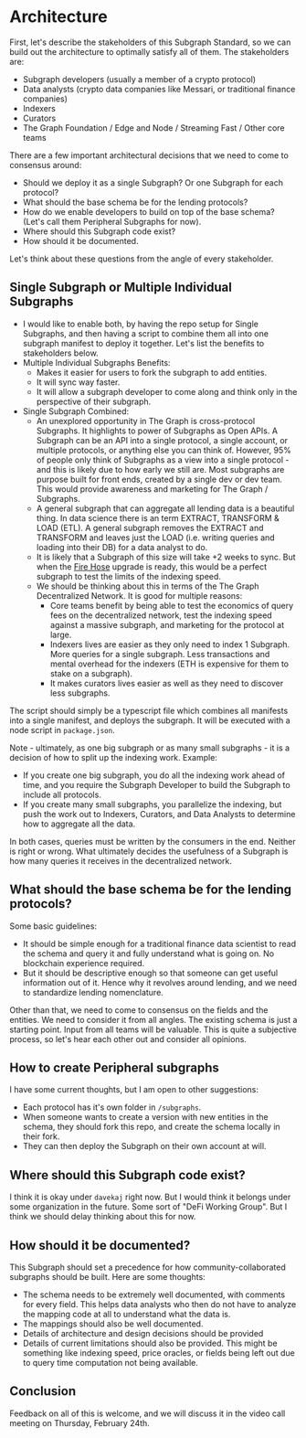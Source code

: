 # Architecture
First, let's describe the stakeholders of this Subgraph Standard, so we can build out the architecture to optimally satisfy all of them. The stakeholders are:
- Subgraph developers (usually a member of a crypto protocol)
- Data analysts (crypto data companies like Messari, or traditional finance companies)
- Indexers
- Curators
- The Graph Foundation / Edge and Node / Streaming Fast / Other core teams

There are a few important architectural decisions that we need to come to consensus around:
- Should we deploy it as a single Subgraph? Or one Subgraph for each protocol?
- What should the base schema be for the lending protocols?
- How do we enable developers to build on top of the base schema? (Let's call them Peripheral Subgraphs for now).
- Where should this Subgraph code exist?
- How should it be documented.

Let's think about these questions from the angle of every stakeholder.

## Single Subgraph or Multiple Individual Subgraphs
- I would like to enable both, by having the repo setup for Single Subgraphs, and then having a script to combine them all into one subgraph manifest to deploy it together. Let's list the benefits to stakeholders below.
- Multiple Individual Subgraphs Benefits:
  - Makes it easier for users to fork the subgraph to add entities.
  - It will sync way faster.
  - It will allow a subgraph developer to come along and think only in the perspective of their subgraph.
- Single Subgraph Combined:
  - An unexplored opportunity in The Graph is cross-protocol Subgraphs. It highlights to power of Subgraphs as Open APIs. A Subgraph can be an API into a single protocol, a single account, or multiple protocols, or anything else you can think of. However, 95% of people only think of Subgraphs as a view into a single protocol - and this is likely due to how early we still are. Most subgraphs are purpose built for front ends, created by a single dev or dev team. This would provide awareness and marketing for The Graph / Subgraphs.
  - A general subgraph that can aggregate all lending data is a beautiful thing. In data science there is an term EXTRACT, TRANSFORM & LOAD (ETL). A general subgraph removes the EXTRACT and TRANSFORM and leaves just the LOAD (i.e. writing queries and loading into their DB) for a data analyst to do.
  - It is likely that a Subgraph of this size will take +2 weeks to sync. But when the [Fire Hose](https://github.com/streamingfast/firehose) upgrade is ready, this would be a perfect subgraph to test the limits of the indexing speed. 
  - We should be thinking about this in terms of the The Graph Decentralized Network. It is good for multiple reasons:
    - Core teams benefit by being able to test the economics of query fees on the decentralized network, test the indexing speed against a massive subgraph, and marketing for the protocol at large.
    - Indexers lives are easier as they only need to index 1 Subgraph. More queries for a single subgraph. Less transactions and mental overhead for the indexers (ETH is expensive for them to stake on a subgraph).
    - It makes curators lives easier as well as they need to discover less subgraphs.

The script should simply be a typescript file which combines all manifests into a single manifest, and deploys the subgraph. It will be executed with a node script in `package.json`.

Note - ultimately, as one big subgraph or as many small subgraphs - it is a decision of how to split up the indexing work. Example:
- If you create one big subgraph, you do all the indexing work ahead of time, and you require the Subgraph Developer to build the Subgraph to include all protocols.
- If you create many small subgraphs, you parallelize the indexing, but push the work out to Indexers, Curators, and Data Analysts to determine how to aggregate all the data. 

In both cases, queries must be written by the consumers in the end. Neither is right or wrong. What ultimately decides the usefulness of a Subgraph is how many queries it receives in the decentralized network.

## What should the base schema be for the lending protocols?
Some basic guidelines:
- It should be simple enough for a traditional finance data scientist to read the schema and query it and fully understand what is going on. No blockchain experience required.
- But it should be descriptive enough so that someone can get useful information out of it. Hence why it revolves around lending, and we need to standardize lending nomenclature.

Other than that, we need to come to consensus on the fields and the entities. We need to consider it from all angles. The existing schema is just a starting point. Input from all teams will be valuable. This is quite a subjective process, so let's hear each other out and consider all opinions.

## How to create Peripheral subgraphs
I have some current thoughts, but I am open to other suggestions:
- Each protocol has it's own folder in `/subgraphs`. 
- When someone wants to create a version with new entities in the schema, they should fork this repo, and create the schema locally in their fork.
- They can then deploy the Subgraph on their own account at will.

## Where should this Subgraph code exist?
I think it is okay under `davekaj` right now. But I would think it belongs under some organization in the future. Some sort of "DeFi Working Group". But I think we should delay thinking about this for now.

## How should it be documented?
This Subgraph should set a precedence for how community-collaborated subgraphs should be built. Here are some thoughts:
- The schema needs to be extremely well documented, with comments for every field. This helps data analysts who then do not have to analyze the mapping code at all to understand what the data is.
- The mappings should also be well documented. 
- Details of architecture and design decisions should be provided
- Details of current limitations should also be provided. This might be something like indexing speed, price oracles, or fields being left out due to query time computation not being available.

## Conclusion
Feedback on all of this is welcome, and we will discuss it in the video call meeting on Thursday, February 24th.